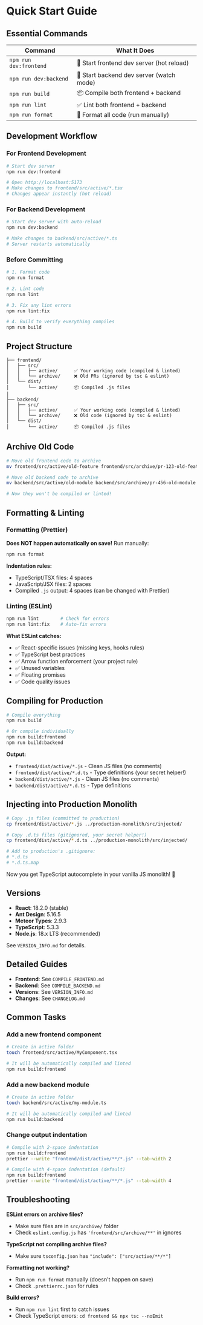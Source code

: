 # Quick Start Guide

## Essential Commands

| Command | What It Does |
|---------|--------------|
| `npm run dev:frontend` | 🚀 Start frontend dev server (hot reload) |
| `npm run dev:backend` | 🚀 Start backend dev server (watch mode) |
| `npm run build` | 📦 Compile both frontend + backend |
| `npm run lint` | ✅ Lint both frontend + backend |
| `npm run format` | 💅 Format all code (run manually) |

## Development Workflow

### For Frontend Development

```bash
# Start dev server
npm run dev:frontend

# Open http://localhost:5173
# Make changes to frontend/src/active/*.tsx
# Changes appear instantly (hot reload)
```

### For Backend Development

```bash
# Start dev server with auto-reload
npm run dev:backend

# Make changes to backend/src/active/*.ts
# Server restarts automatically
```

### Before Committing

```bash
# 1. Format code
npm run format

# 2. Lint code
npm run lint

# 3. Fix any lint errors
npm run lint:fix

# 4. Build to verify everything compiles
npm run build
```

## Project Structure

```
├── frontend/
│   ├── src/
│   │   ├── active/      ✅ Your working code (compiled & linted)
│   │   └── archive/     ❌ Old PRs (ignored by tsc & eslint)
│   └── dist/
│       └── active/      📦 Compiled .js files
│
├── backend/
│   ├── src/
│   │   ├── active/      ✅ Your working code (compiled & linted)
│   │   └── archive/     ❌ Old code (ignored by tsc & eslint)
│   └── dist/
│       └── active/      📦 Compiled .js files
```

## Archive Old Code

```bash
# Move old frontend code to archive
mv frontend/src/active/old-feature frontend/src/archive/pr-123-old-feature

# Move old backend code to archive
mv backend/src/active/old-module backend/src/archive/pr-456-old-module

# Now they won't be compiled or linted!
```

## Formatting & Linting

### Formatting (Prettier)

**Does NOT happen automatically on save!** Run manually:

```bash
npm run format
```

**Indentation rules:**
- TypeScript/TSX files: 4 spaces
- JavaScript/JSX files: 2 spaces
- Compiled `.js` output: 4 spaces (can be changed with Prettier)

### Linting (ESLint)

```bash
npm run lint        # Check for errors
npm run lint:fix    # Auto-fix errors
```

**What ESLint catches:**
- ✅ React-specific issues (missing keys, hooks rules)
- ✅ TypeScript best practices
- ✅ Arrow function enforcement (your project rule)
- ✅ Unused variables
- ✅ Floating promises
- ✅ Code quality issues

## Compiling for Production

```bash
# Compile everything
npm run build

# Or compile individually
npm run build:frontend
npm run build:backend
```

**Output:**
- `frontend/dist/active/*.js` - Clean JS files (no comments)
- `frontend/dist/active/*.d.ts` - Type definitions (your secret helper!)
- `backend/dist/active/*.js` - Clean JS files (no comments)
- `backend/dist/active/*.d.ts` - Type definitions

## Injecting into Production Monolith

```bash
# Copy .js files (committed to production)
cp frontend/dist/active/*.js ../production-monolith/src/injected/

# Copy .d.ts files (gitignored, your secret helper!)
cp frontend/dist/active/*.d.ts ../production-monolith/src/injected/

# Add to production's .gitignore:
# *.d.ts
# *.d.ts.map
```

Now you get TypeScript autocomplete in your vanilla JS monolith! 🎉

## Versions

- **React**: 18.2.0 (stable)
- **Ant Design**: 5.16.5
- **Meteor Types**: 2.9.3
- **TypeScript**: 5.3.3
- **Node.js**: 18.x LTS (recommended)

See `VERSION_INFO.md` for details.

## Detailed Guides

- **Frontend**: See `COMPILE_FRONTEND.md`
- **Backend**: See `COMPILE_BACKEND.md`
- **Versions**: See `VERSION_INFO.md`
- **Changes**: See `CHANGELOG.md`

## Common Tasks

### Add a new frontend component

```bash
# Create in active folder
touch frontend/src/active/MyComponent.tsx

# It will be automatically compiled and linted
npm run build:frontend
```

### Add a new backend module

```bash
# Create in active folder
touch backend/src/active/my-module.ts

# It will be automatically compiled and linted
npm run build:backend
```

### Change output indentation

```bash
# Compile with 2-space indentation
npm run build:frontend
prettier --write "frontend/dist/active/**/*.js" --tab-width 2

# Compile with 4-space indentation (default)
npm run build:frontend
prettier --write "frontend/dist/active/**/*.js" --tab-width 4
```

## Troubleshooting

**ESLint errors on archive files?**
- Make sure files are in `src/archive/` folder
- Check `eslint.config.js` has `'frontend/src/archive/**'` in ignores

**TypeScript not compiling archive files?**
- Make sure `tsconfig.json` has `"include": ["src/active/**/*"]`

**Formatting not working?**
- Run `npm run format` manually (doesn't happen on save)
- Check `.prettierrc.json` for rules

**Build errors?**
- Run `npm run lint` first to catch issues
- Check TypeScript errors: `cd frontend && npx tsc --noEmit`

